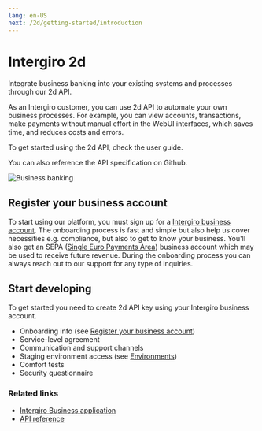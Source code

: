```yaml
---
lang: en-US
next: /2d/getting-started/introduction
---
```


# Intergiro 2d


Integrate business banking into your existing systems and processes through our 2d API.
<br>

As an Intergiro customer, you can use 2d API to automate your own business processes. For example, you can view accounts, transactions, make payments without manual effort in the WebUI interfaces, which saves time, and reduces costs and errors.

To get started using the 2d API, check the user guide.

You can also reference the API specification on Github.

<img :src="$withBase('/assets/img/business-banking-splash.jpg')" alt="Business banking">

## Register your business account

To start using our platform, you must sign up for a [Intergiro business account](https://business.intergiro.com/onboarding). The onboarding process is fast and simple but also help us cover necessities e.g. compliance, but also to get to know your business. You'll also get an SEPA ([Single Euro Payments Area](https://en.wikipedia.org/wiki/Single_Euro_Payments_Area)) business account which may be used to receive future revenue. During the onboarding process you can always reach out to our support for any type of inquiries.

## Start developing

To get started you need to create 2d API key using your Intergiro business account. 

* Onboarding info (see [Register your business account](#register-your-business-account))
* Service-level agreement
* Communication and support channels
* Staging environment access (see [Environments](/2d/getting-started/environments))
* Comfort tests
* Security questionnaire

### Related links

* [Intergiro Business application](https://business.intergiro.com/onboarding)
* [API reference](https://2d.intergiro.com/v1/docs)
